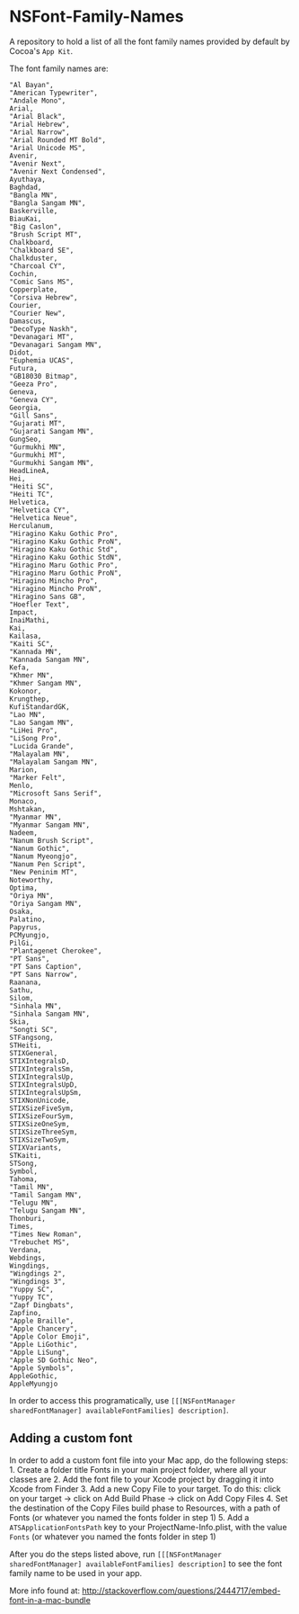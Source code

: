 NSFont-Family-Names
===================

A repository to hold a list of all the font family names provided by default by Cocoa's `App Kit`.

The font family names are:

    "Al Bayan",
    "American Typewriter",
    "Andale Mono",
    Arial,
    "Arial Black",
    "Arial Hebrew",
    "Arial Narrow",
    "Arial Rounded MT Bold",
    "Arial Unicode MS",
    Avenir,
    "Avenir Next",
    "Avenir Next Condensed",
    Ayuthaya,
    Baghdad,
    "Bangla MN",
    "Bangla Sangam MN",
    Baskerville,
    BiauKai,
    "Big Caslon",
    "Brush Script MT",
    Chalkboard,
    "Chalkboard SE",
    Chalkduster,
    "Charcoal CY",
    Cochin,
    "Comic Sans MS",
    Copperplate,
    "Corsiva Hebrew",
    Courier,
    "Courier New",
    Damascus,
    "DecoType Naskh",
    "Devanagari MT",
    "Devanagari Sangam MN",
    Didot,
    "Euphemia UCAS",
    Futura,
    "GB18030 Bitmap",
    "Geeza Pro",
    Geneva,
    "Geneva CY",
    Georgia,
    "Gill Sans",
    "Gujarati MT",
    "Gujarati Sangam MN",
    GungSeo,
    "Gurmukhi MN",
    "Gurmukhi MT",
    "Gurmukhi Sangam MN",
    HeadLineA,
    Hei,
    "Heiti SC",
    "Heiti TC",
    Helvetica,
    "Helvetica CY",
    "Helvetica Neue",
    Herculanum,
    "Hiragino Kaku Gothic Pro",
    "Hiragino Kaku Gothic ProN",
    "Hiragino Kaku Gothic Std",
    "Hiragino Kaku Gothic StdN",
    "Hiragino Maru Gothic Pro",
    "Hiragino Maru Gothic ProN",
    "Hiragino Mincho Pro",
    "Hiragino Mincho ProN",
    "Hiragino Sans GB",
    "Hoefler Text",
    Impact,
    InaiMathi,
    Kai,
    Kailasa,
    "Kaiti SC",
    "Kannada MN",
    "Kannada Sangam MN",
    Kefa,
    "Khmer MN",
    "Khmer Sangam MN",
    Kokonor,
    Krungthep,
    KufiStandardGK,
    "Lao MN",
    "Lao Sangam MN",
    "LiHei Pro",
    "LiSong Pro",
    "Lucida Grande",
    "Malayalam MN",
    "Malayalam Sangam MN",
    Marion,
    "Marker Felt",
    Menlo,
    "Microsoft Sans Serif",
    Monaco,
    Mshtakan,
    "Myanmar MN",
    "Myanmar Sangam MN",
    Nadeem,
    "Nanum Brush Script",
    "Nanum Gothic",
    "Nanum Myeongjo",
    "Nanum Pen Script",
    "New Peninim MT",
    Noteworthy,
    Optima,
    "Oriya MN",
    "Oriya Sangam MN",
    Osaka,
    Palatino,
    Papyrus,
    PCMyungjo,
    PilGi,
    "Plantagenet Cherokee",
    "PT Sans",
    "PT Sans Caption",
    "PT Sans Narrow",
    Raanana,
    Sathu,
    Silom,
    "Sinhala MN",
    "Sinhala Sangam MN",
    Skia,
    "Songti SC",
    STFangsong,
    STHeiti,
    STIXGeneral,
    STIXIntegralsD,
    STIXIntegralsSm,
    STIXIntegralsUp,
    STIXIntegralsUpD,
    STIXIntegralsUpSm,
    STIXNonUnicode,
    STIXSizeFiveSym,
    STIXSizeFourSym,
    STIXSizeOneSym,
    STIXSizeThreeSym,
    STIXSizeTwoSym,
    STIXVariants,
    STKaiti,
    STSong,
    Symbol,
    Tahoma,
    "Tamil MN",
    "Tamil Sangam MN",
    "Telugu MN",
    "Telugu Sangam MN",
    Thonburi,
    Times,
    "Times New Roman",
    "Trebuchet MS",
    Verdana,
    Webdings,
    Wingdings,
    "Wingdings 2",
    "Wingdings 3",
    "Yuppy SC",
    "Yuppy TC",
    "Zapf Dingbats",
    Zapfino,
    "Apple Braille",
    "Apple Chancery",
    "Apple Color Emoji",
    "Apple LiGothic",
    "Apple LiSung",
    "Apple SD Gothic Neo",
    "Apple Symbols",
    AppleGothic,
    AppleMyungjo

In order to access this programatically, use `[[[NSFontManager sharedFontManager] availableFontFamilies] description]`.

## Adding a custom font
In order to add a custom font file into your Mac app, do the following steps:
	1. Create a folder title Fonts in your main project folder, where all your classes are
	2. Add the font file to your Xcode project by dragging it into Xcode from Finder
	3. Add a new Copy File to your target. To do this: click on your target -> click on Add Build Phase -> click on Add Copy Files
	4. Set the destination of the Copy Files build phase to Resources, with a path of Fonts (or whatever you named the fonts folder in step 1)
	5. Add a `ATSApplicationFontsPath` key to your ProjectName-Info.plist, with the value `Fonts` (or whatever you named the fonts folder in step 1)

After you do the steps listed above, run `[[[NSFontManager sharedFontManager] availableFontFamilies] description]` to see the font family name to be used in your app.

More info found at: http://stackoverflow.com/questions/2444717/embed-font-in-a-mac-bundle